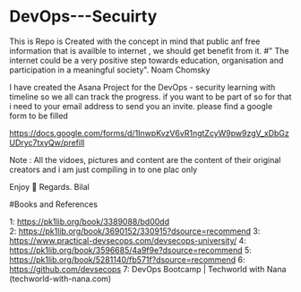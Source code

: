 # DevOps---Secuirty
This is Repo is Created with the concept in mind that public anf free information that is availble to internet , we should get benefit from it. 
#" The internet could be a very positive step towards education, organisation and participation in a meaningful society".
Noam Chomsky

I have created the Asana Project for the DevOps - security learning with timeline so we all can track the progress. if you want to be part of so for that i need to your email address to send you an invite. please find a google form to be filled 

https://docs.google.com/forms/d/1InwpKvzV6vR1ngtZcyW9pw9zgV_xDbGzUDryc7txyQw/prefill


Note : All the vidoes, pictures and content are the content of their original creators and i am just compiling in to one plac only 

Enjoy 🙂 
Regards. 
Bilal

#Books and References 

1: https://pk1lib.org/book/3389088/bd00dd <br>
2: https://pk1lib.org/book/3690152/330915?dsource=recommend
3: https://www.practical-devsecops.com/devsecops-university/
4: https://pk1lib.org/book/3596685/4a9f9e?dsource=recommend
5: https://pk1lib.org/book/5281140/fb571f?dsource=recommend
6: https://github.com/devsecops
7: DevOps Bootcamp | Techworld with Nana (techworld-with-nana.com)
